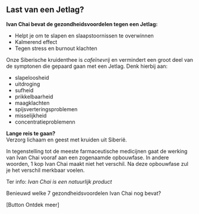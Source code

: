 ## Last van een Jetlag?

**Ivan Chai bevat de gezondheidsvoordelen tegen een Jetlag:**
* Helpt je om te slapen en slaapstoornissen te overwinnen
* Kalmerend effect
* Tegen stress en burnout klachten

Onze Siberische kruidenthee is _cafeïnevrij_ en vermindert een groot deel van de symptonen die gepaard gaan met een Jetlag.
Denk hierbij aan:
* slapeloosheid
* uitdroging
* sufheid
* prikkelbaarheid
* maagklachten
* spijsverteringsproblemen
* misselijkheid
* concentratieproblemenn

**Lange reis te gaan?** <br>
Verzorg lichaam en geest met kruiden uit Siberië. 

In tegenstelling tot de meeste farmaceutische medicijnen gaat de werking van Ivan Chai vooraf aan een zogenaamde opbouwfase. In andere woorden, 1 kop Ivan Chai maakt niet het verschil. Na deze opbouwfase zul je het verschil merkbaar voelen. 

Ter info: _Ivan Chai is een natuurlijk product_

Benieuwd welke 7 gezondheidsvoordelen Ivan Chai nog bevat? 

[Button Ontdek meer]
